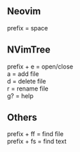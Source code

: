 ## Neovim

prefix = space


## NVimTree

prefix + e = open/close<br>
a = add file<br>
d = delete file<br>
r = rename file<br>
g? = help

## Others
prefix + ff = find file<br>
prefix + fs = find text
